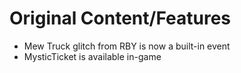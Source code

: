 # Original Content/Features
- Mew Truck glitch from RBY is now a built-in event
- MysticTicket is available in-game